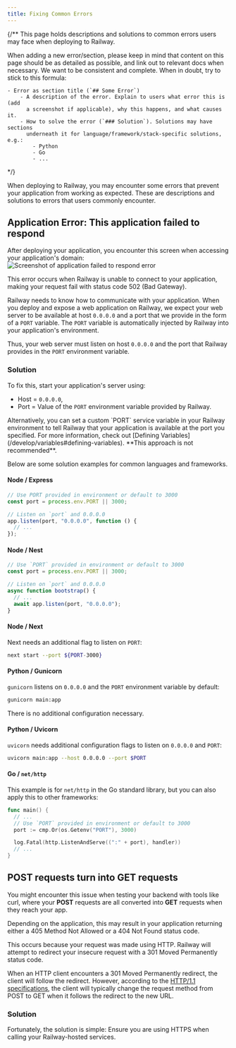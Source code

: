 ```yaml
---
title: Fixing Common Errors
---
```

{/**
This page holds descriptions and solutions to common errors users may face
when deploying to Railway.

When adding a new error/section, please keep in mind that content on this
page should be as detailed as possible, and link out to relevant docs when
necessary. We want to be consistent and complete. When in doubt, try to
stick to this formula:

    - Error as section title (`## Some Error`)
        - A description of the error. Explain to users what error this is (add
          a screenshot if applicable), why this happens, and what causes it.
        - How to solve the error (`### Solution`). Solutions may have sections
          underneath it for language/framework/stack-specific solutions, e.g.:
            - Python
            - Go
            - ...
*/}

When deploying to Railway, you may encounter some errors that prevent your
application from working as expected. These are descriptions and solutions to errors that
users commonly encounter.

## Application Error: This application failed to respond

After deploying your application, you encounter this screen when accessing
your application's domain:
<Image src="https://res.cloudinary.com/railway/image/upload/v1722017042/docs/application-error_wgrwro_i4tjkl.png"
alt="Screenshot of application failed to respond error"
width={1080} height={950}
quality={100} />

This error occurs when Railway is unable to connect to your application, making your request fail with status code 502 (Bad Gateway).

Railway needs to know how to communicate with your application. When you
deploy and expose a web application on Railway, we expect your web server
to be available at host `0.0.0.0` and a port that we provide in the form
of a `PORT` variable. The `PORT` variable is automatically injected by
Railway into your application's environment.

Thus, your web server must listen on host `0.0.0.0` and the port that
Railway provides in the `PORT` environment variable.

### Solution

To fix this, start your application's server using:
* Host = `0.0.0.0`,
* Port = Value of the `PORT` environment variable provided by Railway.

<Banner variant="info">
Alternatively, you can set a custom `PORT` service variable in your
Railway environment to tell Railway that your application is available
at the port you specified. For more information, check out
[Defining Variables](/develop/variables#defining-variables).
**This approach is not recommended**.
</Banner>

Below are some solution examples for common languages and frameworks.

#### Node / Express

```javascript
// Use PORT provided in environment or default to 3000
const port = process.env.PORT || 3000;

// Listen on `port` and 0.0.0.0
app.listen(port, "0.0.0.0", function () {
  // ...
});
```

#### Node / Nest

```javascript
// Use `PORT` provided in environment or default to 3000
const port = process.env.PORT || 3000;

// Listen on `port` and 0.0.0.0
async function bootstrap() {
  // ...
  await app.listen(port, "0.0.0.0");
}
```

#### Node / Next

Next needs an additional flag to listen on `PORT`:
```bash
next start --port ${PORT-3000}
```

#### Python / Gunicorn

`gunicorn` listens on `0.0.0.0` and the `PORT` environment variable by default:
```bash
gunicorn main:app
```

There is no additional configuration necessary.

#### Python / Uvicorn

`uvicorn` needs additional configuration flags to listen on `0.0.0.0` and `PORT`:
```bash
uvicorn main:app --host 0.0.0.0 --port $PORT
```

#### Go / `net/http`

This example is for `net/http` in the Go standard library, but you can also apply this to other frameworks:
```go
func main() {
  // ...
  // Use `PORT` provided in environment or default to 3000
  port := cmp.Or(os.Getenv("PORT"), 3000)

  log.Fatal(http.ListenAndServe((":" + port), handler))
  // ...
}
```

## POST requests turn into GET requests

You might encounter this issue when testing your backend with tools like curl, where your **POST** requests are all converted into **GET** requests when they reach your app.

Depending on the application, this may result in your application returning either a 405 Method Not Allowed or a 404 Not Found status code.

This occurs because your request was made using HTTP. Railway will attempt to redirect your insecure request with a 301 Moved Permanently status code.

When an HTTP client encounters a 301 Moved Permanently redirect, the client will follow the redirect. However, according to the <a href="https://www.rfc-editor.org/rfc/rfc7231#section-6.4.2" target="_blank">HTTP/1.1 specifications</a>, the client will typically change the request method from POST to GET when it follows the redirect to the new URL.

### Solution

Fortunately, the solution is simple: Ensure you are using HTTPS when calling your Railway-hosted services.